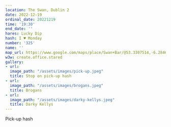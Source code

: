 ```yaml
---
location: The Swan, Dublin 2
date: 2022-12-19
ordinal_date: 20221219
time: '19:30'
end_date: ''
hares: Lucky Dip
hash: I ♥ Monday
number: '325'
name: ''
map_url: https://www.google.com/maps/place/Swan+Bar/@53.3307514,-6.284656,14z/data=!4m10!1m2!2m1!1sThe+Swan,+Dublin+2!3m6!1s0x48670e9e0bccf4d1:0xb3ea68da2c4ccd7f!8m2!3d53.3396583!4d-6.2656855!15sChJUaGUgU3dhbiwgRHVibGluIDJaEyIRdGhlIHN3YW4gZHVibGluIDKSAQlpcmlzaF9wdWKaASNDaFpEU1VoTk1HOW5TMFZKUTBGblNVUnRaMWxYZFdSM0VBReABAA!16s%2Fg%2F11bbrmhl47
w3w: create.office.stared
gallery:
- url: 
  image_path: "/assets/images/pick-up.jpeg"
  title: Stop on pick-up hash
- url: 
  image_path: "/assets/images/brogans.jpeg"
  title: Brogans
- url: 
  image_path: "/assets/images/darky-kellys.jpeg"
  title: Darky Kellys
---
```

Pick-up hash
